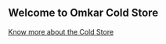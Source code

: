 ## Welcome to Omkar Cold Store

[Know more about the Cold Store](https://github.com/omkar1610/Omkar-Cold-Store/count_down.html)
